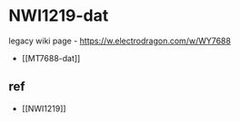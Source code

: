 
# NWI1219-dat

legacy wiki page - https://w.electrodragon.com/w/WY7688

- [[MT7688-dat]]


## ref 

- [[NWI1219]]